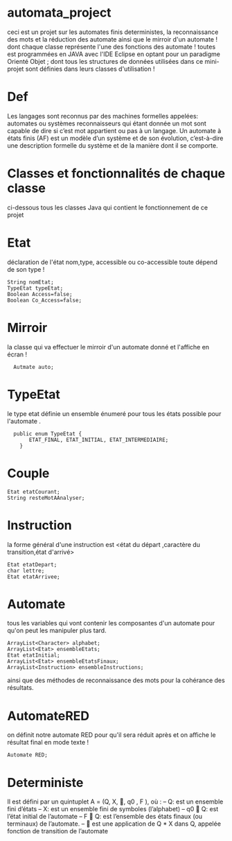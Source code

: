 # automata_project
ceci est un projet sur les automates finis deterministes, 
la reconnaissance des mots et la réduction 
des automate ainsi que le mirroir d'un automate !
dont chaque classe représente l'une des fonctions des automate !
toutes est programmées en JAVA avec l'IDE Eclipse en optant pour 
un paradigme Orienté Objet ;
dont tous les structures de données utilisées dans ce mini-projet 
sont définies dans leurs classes d'utilisation !

# Def 
Les langages sont reconnus par des machines
formelles appelées: automates ou systèmes
reconnaisseurs qui étant donnée un mot sont
capable de dire si c’est mot appartient ou pas à
un langage.
Un automate à états finis (AF) est un modèle d’un
système et de son évolution, c’est-à-dire une
description formelle du système et de la manière
dont il se comporte.

# Classes et fonctionnalités de chaque classe
ci-dessous tous les classes Java qui contient le fonctionnement 
de ce projet

# Etat
déclaration de l'état nom,type, accessible ou co-accessible toute dépend de son 
type !
         
    String nomEtat;
    TypeEtat typeEtat;
    Boolean Access=false;
    Boolean Co_Access=false;
              
# Mirroir 
la classe qui va effectuer le mirroir d'un automate donné et l'affiche en écran !
           
      Autmate auto; 
                    
# TypeEtat 
le type etat définie un ensemble énumeré pour tous les états possible 
pour l'automate .
         
      public enum TypeEtat {
           ETAT_FINAL, ETAT_INITIAL, ETAT_INTERMEDIAIRE;
        }
                        
# Couple

    Etat etatCourant;
    String resteMotAAnalyser;
    
# Instruction 
la forme général d'une instruction est <état du départ ,caractère du transition,état d'arrivé>
            
    Etat etatDepart;
    char lettre;
    Etat etatArrivee;
                   
# Automate 
tous les variables qui vont contenir les composantes d'un automate 
pour qu'on peut les manipuler plus tard. 
                  
    ArrayList<Character> alphabet;
    ArrayList<Etat> ensembleEtats;
    Etat etatInitial;
    ArrayList<Etat> ensembleEtatsFinaux;
    ArrayList<Instruction> ensembleInstructions;
              
ainsi que des méthodes de reconnaissance des mots pour la cohérance 
des résultats.

 # AutomateRED
on définit notre automate RED pour qu'il sera réduit après et on affiche le résultat 
final en mode texte !
            
    Automate RED;
                
 # Deterministe 
Il est défini par un quintuplet A = (Q, X, , q0
, F ),
où :
– Q: est un ensemble fini d’états
– X: est un ensemble fini de symboles (l’alphabet)
– q0  Q: est l’état initial de l’automate
– F  Q: est l’ensemble des états finaux (ou
terminaux) de l’automate.
–  est une application de Q * X dans Q, appelée
fonction de transition de l’automate


